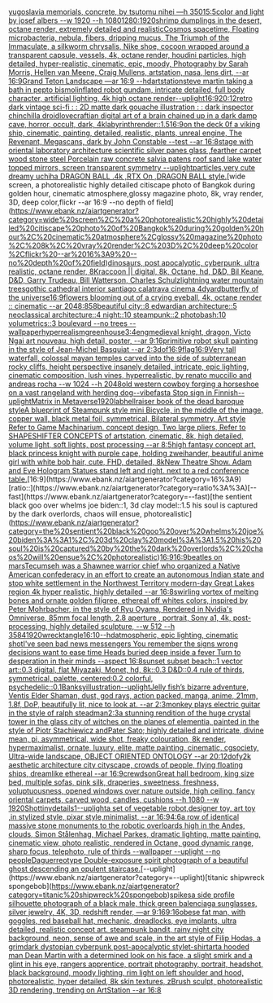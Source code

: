 [yugoslavia memorials, concrete,  by tsutomu nihei —h 350](https://www.ebank.nz/aiartgenerator?category=yugoslavia%20memorials%2C%20concrete%2C%20%20by%20tsutomu%20nihei%20%E2%80%94h%20350)[15:5](https://www.ebank.nz/aiartgenerator?category=15%3A5)[color and light by josef albers --w 1920 --h 1080](https://www.ebank.nz/aiartgenerator?category=color%20and%20light%20by%20josef%20albers%20--w%201920%20--h%201080)[1280:1920](https://www.ebank.nz/aiartgenerator?category=1280%3A1920)[shrimp dumplings in the desert, octane render, extremely detailed and realistic](https://www.ebank.nz/aiartgenerator?category=shrimp%20dumplings%20in%20the%20desert%2C%20octane%20render%2C%20extremely%20detailed%20and%20realistic)[Cosmos spacetime, Floating microbacteria, nebula, fibers, dripping mucus, The Triumph of the Immaculate, a silkworm chrysalis, Nike shoe, cocoon wrapped around a transparent capsule, vessels, 4k, octane render, houdini particles, high detailed, hyper-realistic, cinematic, epic, moody, Photography by Sarah Morris, Hellen van Meene, Craig Mullens, artstation, nasa, lens dirt, --ar 16:9](https://www.ebank.nz/aiartgenerator?category=Cosmos%20spacetime%2C%20Floating%20microbacteria%2C%20nebula%2C%20fibers%2C%20dripping%20mucus%2C%20The%20Triumph%20of%20the%20Immaculate%2C%20a%20silkworm%20chrysalis%2C%20Nike%20shoe%2C%20cocoon%20wrapped%20around%20a%20transparent%20capsule%2C%20vessels%2C%204k%2C%20octane%20render%2C%20houdini%20particles%2C%20high%20detailed%2C%20hyper-realistic%2C%20cinematic%2C%20epic%2C%20moody%2C%20Photography%20by%20Sarah%20Morris%2C%20Hellen%20van%20Meene%2C%20Craig%20Mullens%2C%20artstation%2C%20nasa%2C%20lens%20dirt%2C%20--ar%2016%3A9)[Grand Teton Landscape —ar 16:9 --hd](https://www.ebank.nz/aiartgenerator?category=Grand%20Teton%20Landscape%20%E2%80%94ar%2016%3A9%20--hd)[artstation](https://www.ebank.nz/aiartgenerator?category=artstation)[steve martin taking a bath in pepto bismol](https://www.ebank.nz/aiartgenerator?category=steve%20martin%20taking%20a%20bath%20in%20pepto%20bismol)[inflated robot gundam, intricate detailed, full body character, artificial lighting, 4k high octane render](https://www.ebank.nz/aiartgenerator?category=inflated%20robot%20gundam%2C%20intricate%20detailed%2C%20full%20body%20character%2C%20artificial%20lighting%2C%204k%20high%20octane%20render)[--uplight](https://www.ebank.nz/aiartgenerator?category=--uplight)[16:9](https://www.ebank.nz/aiartgenerator?category=16%3A9)[20:12](https://www.ebank.nz/aiartgenerator?category=20%3A12)[retro dark vintage sci-fi : : 2D matte dark gouache illustration : : dark inspector chinchilla droid](https://www.ebank.nz/aiartgenerator?category=retro%20dark%20vintage%20sci-fi%20%3A%20%3A%202D%20matte%20dark%20gouache%20illustration%20%3A%20%3A%20dark%20inspector%20chinchilla%20droid)[lovecraftian digital art of a brain chained up in a dark damp cave, horror, occult, dark, 4k](https://www.ebank.nz/aiartgenerator?category=lovecraftian%20digital%20art%20of%20a%20brain%20chained%20up%20in%20a%20dark%20damp%20cave%2C%20horror%2C%20occult%2C%20dark%2C%204k)[labyrinth](https://www.ebank.nz/aiartgenerator?category=labyrinth)[render::1.5](https://www.ebank.nz/aiartgenerator?category=render%3A%3A1.5)[16:9](https://www.ebank.nz/aiartgenerator?category=16%3A9)[on the deck 0f a viking ship, cinematic, painting, detailed, realistic, plants, unreal engine, The Revenant, Megascans, dark by  John Constable --test --ar 16:8](https://www.ebank.nz/aiartgenerator?category=on%20the%20deck%200f%20a%20viking%20ship%2C%20cinematic%2C%20painting%2C%20detailed%2C%20realistic%2C%20plants%2C%20unreal%20engine%2C%20The%20Revenant%2C%20Megascans%2C%20dark%20by%20%20John%20Constable%20--test%20--ar%2016%3A8)[stage with oriental laboratory architecture  scientific silver panes glass ,fearther carpet wood stone steel Porcelain raw concrete salvia patens roof sand lake water topped mirrors, screen transparent symmetry --uplight](https://www.ebank.nz/aiartgenerator?category=stage%20with%20oriental%20laboratory%20architecture%20%20scientific%20silver%20panes%20glass%20%2Cfearther%20carpet%20wood%20stone%20steel%20Porcelain%20raw%20concrete%20salvia%20patens%20roof%20sand%20lake%20water%20topped%20mirrors%2C%20screen%20transparent%20symmetry%20--uplight)[particles,](https://www.ebank.nz/aiartgenerator?category=particles%2C)[very cute dreamy uchiha DRAGON BALL .4k ,RTX On ,DRAGON BALL style.](https://www.ebank.nz/aiartgenerator?category=very%20cute%20dreamy%20uchiha%20DRAGON%20BALL%20.4k%20%2CRTX%20On%20%2CDRAGON%20BALL%20style.)[wide screen, a photorealistic highly detailed citiscape photo of Bangkok during golden hour, cinematic atmosphere,glossy magazine photo, 8k, vray render, 3D, deep color,flickr --ar 16:9 --no depth of field](https://www.ebank.nz/aiartgenerator?category=wide%20screen%2C%20a%20photorealistic%20highly%20detailed%20citiscape%20photo%20of%20Bangkok%20during%20golden%20hour%2C%20cinematic%20atmosphere%2Cglossy%20magazine%20photo%2C%208k%2C%20vray%20render%2C%203D%2C%20deep%20color%2Cflickr%20--ar%2016%3A9%20--no%20depth%20of%20field)[dinosaurs, post apocalyptic, cyberpunk, ultra realistic, octane render, 8K](https://www.ebank.nz/aiartgenerator?category=dinosaurs%2C%20post%20apocalyptic%2C%20cyberpunk%2C%20ultra%20realistic%2C%20octane%20render%2C%208K)[raccoon || digital, 8k, Octane, hd, D&D, Bil Keane, D&D, Garry Trudeau, Bill Watterson, Charles Schulz](https://www.ebank.nz/aiartgenerator?category=raccoon%20%7C%7C%20digital%2C%208k%2C%20Octane%2C%20hd%2C%20D%26D%2C%20Bil%20Keane%2C%20D%26D%2C%20Garry%20Trudeau%2C%20Bill%20Watterson%2C%20Charles%20Schulz)[lightning water mountain trees](https://www.ebank.nz/aiartgenerator?category=lightning%20water%20mountain%20trees)[gothic cathedral interior santiago calatrava cinema 4d](https://www.ebank.nz/aiartgenerator?category=gothic%20cathedral%20interior%20santiago%20calatrava%20cinema%204d)[yard](https://www.ebank.nz/aiartgenerator?category=yard)[butterfly of the universe](https://www.ebank.nz/aiartgenerator?category=butterfly%20of%20the%20universe)[16:9](https://www.ebank.nz/aiartgenerator?category=16%3A9)[flowers blooming out of a crying eyeball, 4k, octane render :: cinematic --ar 2048:858](https://www.ebank.nz/aiartgenerator?category=flowers%20blooming%20out%20of%20a%20crying%20eyeball%2C%204k%2C%20octane%20render%20%3A%3A%20cinematic%20--ar%202048%3A858)[beautiful city::8 edwardian architecture::5 neoclassical architecture::4 night::10 steampunk::2 photobash:10 volumetrics::3 boulevard --no trees --wallpaper](https://www.ebank.nz/aiartgenerator?category=beautiful%20city%3A%3A8%20edwardian%20architecture%3A%3A5%20neoclassical%20architecture%3A%3A4%20night%3A%3A10%20steampunk%3A%3A2%20photobash%3A10%20volumetrics%3A%3A3%20boulevard%20--no%20trees%20--wallpaper)[hyperrealism](https://www.ebank.nz/aiartgenerator?category=hyperrealism)[greenhouse](https://www.ebank.nz/aiartgenerator?category=greenhouse)[3:4](https://www.ebank.nz/aiartgenerator?category=3%3A4)[eng](https://www.ebank.nz/aiartgenerator?category=eng)[medieval knight, dragon, Victo Ngai art nouveau, high detail, poster, --ar 9:16](https://www.ebank.nz/aiartgenerator?category=medieval%20knight%2C%20dragon%2C%20Victo%20Ngai%20art%20nouveau%2C%20high%20detail%2C%20poster%2C%20--ar%209%3A16)[primitive robot skull painting in the style of Jean-Michel Basquiat --ar 2:3](https://www.ebank.nz/aiartgenerator?category=primitive%20robot%20skull%20painting%20in%20the%20style%20of%20Jean-Michel%20Basquiat%20--ar%202%3A3)[dof](https://www.ebank.nz/aiartgenerator?category=dof)[16:9](https://www.ebank.nz/aiartgenerator?category=16%3A9)[flag](https://www.ebank.nz/aiartgenerator?category=flag)[16:9](https://www.ebank.nz/aiartgenerator?category=16%3A9)[Very tall waterfall, colossal mayan temples carved into the side of subterranean rocky cliffs, height perspective insanely detailed, intricate, epic lighting, cinematic composition, lush vines, hyperrealistic, by renato muccillo and andreas rocha  --w 1024 --h 2048](https://www.ebank.nz/aiartgenerator?category=Very%20tall%20waterfall%2C%20colossal%20mayan%20temples%20carved%20into%20the%20side%20of%20subterranean%20rocky%20cliffs%2C%20height%20perspective%20insanely%20detailed%2C%20intricate%2C%20epic%20lighting%2C%20cinematic%20composition%2C%20lush%20vines%2C%20hyperrealistic%2C%20by%20renato%20muccillo%20and%20andreas%20rocha%20%20--w%201024%20--h%202048)[old western cowboy forging a horseshoe on a vast rangeland with herding dog](https://www.ebank.nz/aiartgenerator?category=old%20western%20cowboy%20forging%20a%20horseshoe%20on%20a%20vast%20rangeland%20with%20herding%20dog)[--vibefast](https://www.ebank.nz/aiartgenerator?category=--vibefast)[](https://www.ebank.nz/aiartgenerator?category=)[a Stop sign in Finnish](https://www.ebank.nz/aiartgenerator?category=a%20Stop%20sign%20in%20Finnish)[--uplight](https://www.ebank.nz/aiartgenerator?category=--uplight)[Matrix in Metaverse](https://www.ebank.nz/aiartgenerator?category=Matrix%20in%20Metaverse)[1920](https://www.ebank.nz/aiartgenerator?category=1920)[lab](https://www.ebank.nz/aiartgenerator?category=lab)[hellraiser book of the dead baroque style](https://www.ebank.nz/aiartgenerator?category=hellraiser%20book%20of%20the%20dead%20baroque%20style)[A blueprint of Steampunk style mini Bicycle,   in the middle of the image,   copper wall, black metal foil, symmetrical,  Bilateral symmetry,  Art style Refer to Game Machinarium.  concept design, Two large pliers, Refer to SHAPESHIFTER CONCEPTS  of artstation, cinematic,  8k, high detailed,  volume light,  soft lights,  post processing    --ar 8:5](https://www.ebank.nz/aiartgenerator?category=A%20blueprint%20of%20Steampunk%20style%20mini%20Bicycle%2C%20%20%20in%20the%20middle%20of%20the%20image%2C%20%20%20copper%20wall%2C%20black%20metal%20foil%2C%20symmetrical%2C%20%20Bilateral%20symmetry%2C%20%20Art%20style%20Refer%20to%20Game%20Machinarium.%20%20concept%20design%2C%20Two%20large%20pliers%2C%20Refer%20to%20SHAPESHIFTER%20CONCEPTS%20%20of%20artstation%2C%20cinematic%2C%20%208k%2C%20high%20detailed%2C%20%20volume%20light%2C%20%20soft%20lights%2C%20%20post%20processing%20%20%20%20--ar%208%3A5)[high fantasy concept art, black princess knight with purple cape, holding zweihander, beautiful anime girl with white bob hair, cute, FHD, detailed, 8k](https://www.ebank.nz/aiartgenerator?category=high%20fantasy%20concept%20art%2C%20black%20princess%20knight%20with%20purple%20cape%2C%20holding%20zweihander%2C%20beautiful%20anime%20girl%20with%20white%20bob%20hair%2C%20cute%2C%20FHD%2C%20detailed%2C%208k)[New Theatre Show. Adam and Eve Hologram Statues stand left and right. next to a red conference table.](https://www.ebank.nz/aiartgenerator?category=New%20Theatre%20Show.%20Adam%20and%20Eve%20Hologram%20Statues%20stand%20left%20and%20right.%20next%20to%20a%20red%20conference%20table.)[16:9](https://www.ebank.nz/aiartgenerator?category=16%3A9)[ratio::](https://www.ebank.nz/aiartgenerator?category=ratio%3A%3A)[--fast](https://www.ebank.nz/aiartgenerator?category=--fast)[the sentient black goo over whelms joe biden::1, 3d clay model::1.5 his soul is captured by the dark overlords, chaos will ensue, photorealistic](https://www.ebank.nz/aiartgenerator?category=the%20sentient%20black%20goo%20over%20whelms%20joe%20biden%3A%3A1%2C%203d%20clay%20model%3A%3A1.5%20his%20soul%20is%20captured%20by%20the%20dark%20overlords%2C%20chaos%20will%20ensue%2C%20photorealistic)[16:9](https://www.ebank.nz/aiartgenerator?category=16%3A9)[16:9](https://www.ebank.nz/aiartgenerator?category=16%3A9)[beatles on mars](https://www.ebank.nz/aiartgenerator?category=beatles%20on%20mars)[Tecumseh was a Shawnee warrior chief who organized a Native American confederacy in an effort to create an autonomous Indian state and stop white settlement in the Northwest Territory modern-day Great Lakes region 4k hyper realistic, highly detailed --ar 16:8](https://www.ebank.nz/aiartgenerator?category=Tecumseh%20was%20a%20Shawnee%20warrior%20chief%20who%20organized%20a%20Native%20American%20confederacy%20in%20an%20effort%20to%20create%20an%20autonomous%20Indian%20state%20and%20stop%20white%20settlement%20in%20the%20Northwest%20Territory%20modern-day%20Great%20Lakes%20region%204k%20hyper%20realistic%2C%20highly%20detailed%20--ar%2016%3A8)[swirling vortex of melting bones and ornate golden filigree, ethereal off whites colors, inspired by Peter Mohrbacher, in the style of Ryu Oyama, Rendered in Nvidia's Omniverse, 85mm focal length, 2.8 aperture , portrait, Sony a1, 4k, post-processing, highly detailed sculpture, --w 512 --h 3584](https://www.ebank.nz/aiartgenerator?category=swirling%20vortex%20of%20melting%20bones%20and%20ornate%20golden%20filigree%2C%20ethereal%20off%20whites%20colors%2C%20inspired%20by%20Peter%20Mohrbacher%2C%20in%20the%20style%20of%20Ryu%20Oyama%2C%20Rendered%20in%20Nvidia%27s%20Omniverse%2C%2085mm%20focal%20length%2C%202.8%20aperture%20%2C%20portrait%2C%20Sony%20a1%2C%204k%2C%20post-processing%2C%20highly%20detailed%20sculpture%2C%20--w%20512%20--h%203584)[1920](https://www.ebank.nz/aiartgenerator?category=1920)[wrecktangle](https://www.ebank.nz/aiartgenerator?category=wrecktangle)[16:10](https://www.ebank.nz/aiartgenerator?category=16%3A10)[--hd](https://www.ebank.nz/aiartgenerator?category=--hd)[atmospheric, epic lighting, cinematic shotI've seen bad news messengers  You remember the signs wrong decisions  want to ease time Heads buried deep inside a fever Turn to desperation in their minds --aspect 16:8](https://www.ebank.nz/aiartgenerator?category=atmospheric%2C%20epic%20lighting%2C%20cinematic%20shotI%27ve%20seen%20bad%20news%20messengers%20%20You%20remember%20the%20signs%20wrong%20decisions%20%20want%20to%20ease%20time%20Heads%20buried%20deep%20inside%20a%20fever%20Turn%20to%20desperation%20in%20their%20minds%20--aspect%2016%3A8)[sunset subset beach::1 vector art::0.3 digital, flat Miyazaki, Monet, hd, 8k::0.3 D&D::0.4 rule of thirds, symmetrical, palette, centered:0.2 colorful, psychedelic::0.1](https://www.ebank.nz/aiartgenerator?category=sunset%20subset%20beach%3A%3A1%20vector%20art%3A%3A0.3%20digital%2C%20flat%20Miyazaki%2C%20Monet%2C%20hd%2C%208k%3A%3A0.3%20D%26D%3A%3A0.4%20rule%20of%20thirds%2C%20symmetrical%2C%20palette%2C%20centered%3A0.2%20colorful%2C%20psychedelic%3A%3A0.1)[Banksy](https://www.ebank.nz/aiartgenerator?category=Banksy)[illustration](https://www.ebank.nz/aiartgenerator?category=illustration)[--uplight](https://www.ebank.nz/aiartgenerator?category=--uplight)[Jelly fish’s bizarre adventure, Ventis Elder Shaman, dust, god rays, action packed, manga, anime, 21mm, 1.8f, DoP, beautifully lit, nice to look at. --ar 2:3](https://www.ebank.nz/aiartgenerator?category=Jelly%20fish%E2%80%99s%20bizarre%20adventure%2C%20Ventis%20Elder%20Shaman%2C%20dust%2C%20god%20rays%2C%20action%20packed%2C%20manga%2C%20anime%2C%2021mm%2C%201.8f%2C%20DoP%2C%20beautifully%20lit%2C%20nice%20to%20look%20at.%20--ar%202%3A3)[monkey plays electric guitar in the style of ralph steadman](https://www.ebank.nz/aiartgenerator?category=monkey%20plays%20electric%20guitar%20in%20the%20style%20of%20ralph%20steadman)[2:3](https://www.ebank.nz/aiartgenerator?category=2%3A3)[a  stunning rendition of the huge crystal tower in the glass city of witches on the planes of elementia, painted in the style of Piotr Stachiewicz andPater Sato; highly detailed and intricate, divine mean, pi, asymmetrical, wide shot, freaky colouration, 8k render, hypermaximalist, ornate, luxury, elite, matte painting, cinematic, cgsociety, Ultra-wide landscape, OBJECT ORIENTED ONTOLOGY --ar 20:12](https://www.ebank.nz/aiartgenerator?category=a%20%20stunning%20rendition%20of%20the%20huge%20crystal%20tower%20in%20the%20glass%20city%20of%20witches%20on%20the%20planes%20of%20elementia%2C%20painted%20in%20the%20style%20of%20Piotr%20Stachiewicz%20andPater%20Sato%3B%20highly%20detailed%20and%20intricate%2C%20divine%20mean%2C%20pi%2C%20asymmetrical%2C%20wide%20shot%2C%20freaky%20colouration%2C%208k%20render%2C%20hypermaximalist%2C%20ornate%2C%20luxury%2C%20elite%2C%20matte%20painting%2C%20cinematic%2C%20cgsociety%2C%20Ultra-wide%20landscape%2C%20OBJECT%20ORIENTED%20ONTOLOGY%20--ar%2020%3A12)[dof](https://www.ebank.nz/aiartgenerator?category=dof)[y2k aesthetic architecture city cityscape, crowds of people, flying floating ships, dreamlike ethereal --ar 16:9](https://www.ebank.nz/aiartgenerator?category=y2k%20aesthetic%20architecture%20city%20cityscape%2C%20crowds%20of%20people%2C%20flying%20floating%20ships%2C%20dreamlike%20ethereal%20--ar%2016%3A9)[crewdson](https://www.ebank.nz/aiartgenerator?category=crewdson)[Great hall bedroom, king size bed, multiple sofas, pink silk, draperies, sweetness, freshness, voluptuousness, opened windows over nature outside, high ceiling, fancy oriental carpets, carved wood, candles, cushions --h 1080 --w 1920](https://www.ebank.nz/aiartgenerator?category=Great%20hall%20bedroom%2C%20king%20size%20bed%2C%20multiple%20sofas%2C%20pink%20silk%2C%20draperies%2C%20sweetness%2C%20freshness%2C%20voluptuousness%2C%20opened%20windows%20over%20nature%20outside%2C%20high%20ceiling%2C%20fancy%20oriental%20carpets%2C%20carved%20wood%2C%20candles%2C%20cushions%20--h%201080%20--w%201920)[Shot](https://www.ebank.nz/aiartgenerator?category=Shot)[tiny](https://www.ebank.nz/aiartgenerator?category=tiny)[details](https://www.ebank.nz/aiartgenerator?category=details)[1](https://www.ebank.nz/aiartgenerator?category=1)[](https://www.ebank.nz/aiartgenerator?category=)[--uplight](https://www.ebank.nz/aiartgenerator?category=--uplight)[a set of vegetable robot,designer toy, art toy ,in stylized style, pixar style,minimalist, --ar 16:9](https://www.ebank.nz/aiartgenerator?category=a%20set%20of%20vegetable%20robot%2Cdesigner%20toy%2C%20art%20toy%20%2Cin%20stylized%20style%2C%20pixar%20style%2Cminimalist%2C%20--ar%2016%3A9)[4:6](https://www.ebank.nz/aiartgenerator?category=4%3A6)[a row of identical massive stone monuments to the robotic overloards high in the Andes, clouds, Simon Stålenhag, Michael Parkes, dramatic lighting, matte painting, cinematic view, photo realistic, rendered in Octane, good dynamic range, sharp focus, telephoto, rule of thirds --wallpaper --uplight --no people](https://www.ebank.nz/aiartgenerator?category=a%20row%20of%20identical%20massive%20stone%20monuments%20to%20the%20robotic%20overloards%20high%20in%20the%20Andes%2C%20clouds%2C%20Simon%20St%C3%A5lenhag%2C%20Michael%20Parkes%2C%20dramatic%20lighting%2C%20matte%20painting%2C%20cinematic%20view%2C%20photo%20realistic%2C%20rendered%20in%20Octane%2C%20good%20dynamic%20range%2C%20sharp%20focus%2C%20telephoto%2C%20rule%20of%20thirds%20--wallpaper%20--uplight%20--no%20people)[Daguerreotype Double-exposure spirit photograph of a beautiful ghost descending an opulent staircase.](https://www.ebank.nz/aiartgenerator?category=Daguerreotype%20Double-exposure%20spirit%20photograph%20of%20a%20beautiful%20ghost%20descending%20an%20opulent%20staircase.)[--uplight](https://www.ebank.nz/aiartgenerator?category=--uplight)[titanic shipwreck spongebob](https://www.ebank.nz/aiartgenerator?category=titanic%20shipwreck%20spongebob)[spikes](https://www.ebank.nz/aiartgenerator?category=spikes)[a side profile silhouette photograph of a black male, thick green balenciaga sunglasses, silver jewelry, 4K, 3D, redshift render, —ar 9:16](https://www.ebank.nz/aiartgenerator?category=a%20side%20profile%20silhouette%20photograph%20of%20a%20black%20male%2C%20thick%20green%20balenciaga%20sunglasses%2C%20silver%20jewelry%2C%204K%2C%203D%2C%20redshift%20render%2C%20%E2%80%94ar%209%3A16)[9:16](https://www.ebank.nz/aiartgenerator?category=9%3A16)[obese fat man, with goggles, red baseball hat, mechanic, dreadlocks, eye implants, ultra detailed, realistic concept art. steampunk bandit, rainy night city background, neon, sense of awe and scale, in the art style of Filip Hodas, a grimdark dystopian cyberpunk post-apocalyptic style](https://www.ebank.nz/aiartgenerator?category=obese%20fat%20man%2C%20with%20goggles%2C%20red%20baseball%20hat%2C%20mechanic%2C%20dreadlocks%2C%20eye%20implants%2C%20ultra%20detailed%2C%20realistic%20concept%20art.%20steampunk%20bandit%2C%20rainy%20night%20city%20background%2C%20neon%2C%20sense%20of%20awe%20and%20scale%2C%20in%20the%20art%20style%20of%20Filip%20Hodas%2C%20a%20grimdark%20dystopian%20cyberpunk%20post-apocalyptic%20style)[t-shirt](https://www.ebank.nz/aiartgenerator?category=t-shirt)[art](https://www.ebank.nz/aiartgenerator?category=art)[a hooded man Dean Martin with a determined look on his face, a slight smirk and a glint in his eye, rangers apprentice, portrait photography, portrait, headshot, black background, moody lighting, rim light on left shoulder and hood, photorealistic, hyper detailed, 8k skin textures, zBrush sculpt, photorealistic 3D rendering, trending on ArtStation --ar 16:8](https://www.ebank.nz/aiartgenerator?category=a%20hooded%20man%20Dean%20Martin%20with%20a%20determined%20look%20on%20his%20face%2C%20a%20slight%20smirk%20and%20a%20glint%20in%20his%20eye%2C%20rangers%20apprentice%2C%20portrait%20photography%2C%20portrait%2C%20headshot%2C%20black%20background%2C%20moody%20lighting%2C%20rim%20light%20on%20left%20shoulder%20and%20hood%2C%20photorealistic%2C%20hyper%20detailed%2C%208k%20skin%20textures%2C%20zBrush%20sculpt%2C%20photorealistic%203D%20rendering%2C%20trending%20on%20ArtStation%20--ar%2016%3A8)